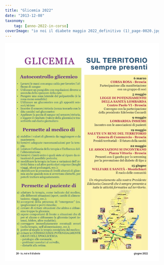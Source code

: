 ```yaml
---
title: "Glicemia 2022"
date: "2013-12-08"
taxonomy: 
    tag: [anno-2022-in-corso]
coverImage: "io noi il diabete maggio 2022_definitivo (1)_page-0020.jpg"
---
```


![glicemia 2022](images/io%20noi%20il%20diabete%20maggio%202022_definitivo%20(1)_page-0020.jpg)
